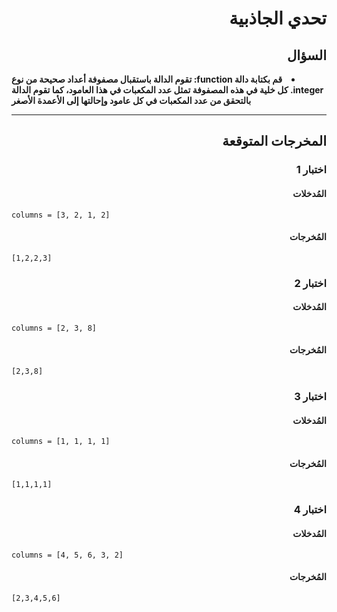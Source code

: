 # <div dir="rtl">تحدي الجاذبية</div>

## <div dir="rtl">السؤال</div>

<li dir="rtl">
<b>
قم بكتابة دالة function: تقوم الدالة باستقبال مصفوفة أعداد صحيحة من نوع integer. كل خلية في هذه المصفوفة تمثل عدد المكعبات في هذا العامود، كما تقوم الدالة بالتحقق من عدد المكعبات في كل عامود وإحالتها إلى الأعمدة الأصغر
</b>
</li>

---

## <div dir="rtl">المخرجات المتوقعة</div>

### <div dir="rtl">اختبار 1</div>

#### <div dir="rtl">المُدخلات</div>

```text
columns = [3, 2, 1, 2]
```

#### <div dir="rtl">المُخرجات</div>

```text
[1,2,2,3]
```

### <div dir="rtl">اختبار 2</div>

#### <div dir="rtl">المُدخلات</div>

```text
columns = [2, 3, 8]
```

#### <div dir="rtl">المُخرجات</div>

```text
[2,3,8]
```

### <div dir="rtl">اختبار 3</div>

#### <div dir="rtl">المُدخلات</div>

```text
columns = [1, 1, 1, 1]
```

#### <div dir="rtl">المُخرجات</div>

```text
[1,1,1,1]
```

### <div dir="rtl">اختبار 4</div>

#### <div dir="rtl">المُدخلات</div>

```text
columns = [4, 5, 6, 3, 2]
```

#### <div dir="rtl">المُخرجات</div>

```text
[2,3,4,5,6]
```